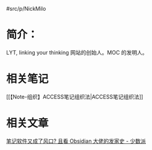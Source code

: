#src/p/NickMilo 
# 简介：
LYT, linking your thinking 网站的创始人。MOC 的发明人。

# 相关笔记
[[【Note-组织】ACCESS笔记组织法|ACCESS笔记组织法]]

# 相关文章
[笔记软件又成了风口? 且看 Obsidian 大佬的发家史 - 少数派](https://sspai.com/post/71155)